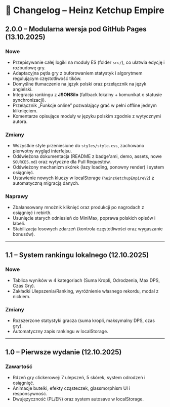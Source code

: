 # 📜 Changelog – Heinz Ketchup Empire

## 2.0.0 – Modularna wersja pod GitHub Pages (13.10.2025)
### Nowe
- Przepisywanie całej logiki na moduły ES (folder `src/`), co ułatwia edycję i rozbudowę gry.
- Adaptacyjna pętla gry z buforowaniem statystyk i algorytmem regulującym częstotliwość tików.
- Domyślne tłumaczenie na język polski oraz przełącznik na język angielski.
- Integracja rankingu z **JSONSilo** (fallback lokalny + komunikat o statusie synchronizacji).
- Przełącznik „Funkcje online” pozwalający grać w pełni offline jednym kliknięciem.
- Komentarze opisujące moduły w języku polskim zgodnie z wytycznymi autora.

### Zmiany
- Wszystkie style przeniesione do `styles/style.css`, zachowano pierwotny wygląd interfejsu.
- Odświeżona dokumentacja (README z badge'ami, demo, assets, nowe `SOURCES.md`) oraz wytyczne dla Pull Requestów.
- Odświeżony mechanizm skórek (lazy loading, ponowny render) i system osiągnięć.
- Ustawienie nowych kluczy w localStorage (`heinzKetchupEmpireV2`) z automatyczną migracją danych.

### Naprawy
- Zbalansowany mnożnik kliknięć oraz produkcji po nagrodach z osiągnięć i rebirth.
- Usunięcie starych odniesień do MiniMax, poprawa polskich opisów i labeli.
- Stabilizacja losowych zdarzeń (kontrola częstotliwości oraz wygaszanie bonusów).

---

## 1.1 – System rankingu lokalnego (12.10.2025)
### Nowe
- Tablica wyników w 4 kategoriach (Suma Kropli, Odrodzenia, Max DPS, Czas Gry).
- Zakładki Ulepszenia/Ranking, wyróżnienie własnego rekordu, modal z nickiem.

### Zmiany
- Rozszerzone statystyki gracza (suma kropli, maksymalny DPS, czas gry).
- Automatyczny zapis rankingu w localStorage.

---

## 1.0 – Pierwsze wydanie (12.10.2025)
### Zawartość
- Rdzeń gry clickerowej: 7 ulepszeń, 5 skórek, system odrodzeń i osiągnięć.
- Animacje butelki, efekty cząsteczek, glassmorphism UI i responsywność.
- Dwujęzyczność (PL/EN) oraz system autosave w localStorage.
